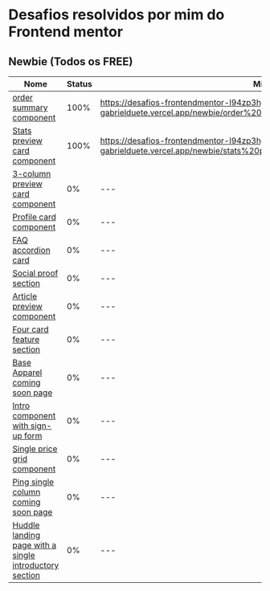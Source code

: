 # Desafios resolvidos por mim do Frontend mentor

## Newbie (Todos os FREE)

| Nome |  Status  | Minha Solução |
| ------------------- | ------------------- | ------------------- | 
|  [order summary component](https://www.frontendmentor.io/challenges/order-summary-component-QlPmajDUj)  |  100%  | https://desafios-frontendmentor-l94zp3hg2-gabrielduete.vercel.app/newbie/order%20summary%20component%20main/index.html |
|  [Stats preview card component](https://www.frontendmentor.io/challenges/stats-preview-card-component-8JqbgoU62) |  100%  | https://desafios-frontendmentor-l94zp3hg2-gabrielduete.vercel.app/newbie/stats%20preview%20card%20component%20main/index.html |
|  [3-column preview card component](https://www.frontendmentor.io/challenges/3column-preview-card-component-pH92eAR2)  |  0%  | ---  |
| [Profile card component](https://www.frontendmentor.io/challenges/profile-card-component-cfArpWshJ) |  0%  | --- |
|  [FAQ accordion card](https://www.frontendmentor.io/challenges/faq-accordion-card-XlyjD0Oam) |  0%  | --- |
|  [Social proof section](https://www.frontendmentor.io/challenges/social-proof-section-6e0qTv_bA) |  0%  | ---  |
|  [Article preview component](https://www.frontendmentor.io/challenges/article-preview-component-dYBN_pYFT)  |  0%  | --- |
|  [Four card feature section](https://www.frontendmentor.io/challenges/four-card-feature-section-weK1eFYK)  |  0%  | --- |
|  [Base Apparel coming soon page](https://www.frontendmentor.io/challenges/base-apparel-coming-soon-page-5d46b47f8db8a7063f9331a0)  |  0%  | ---  |
|  [Intro component with sign-up form](https://www.frontendmentor.io/challenges/intro-component-with-signup-form-5cf91bd49edda32581d28fd1)  |  0%  | --- |
|  [Single price grid component](https://www.frontendmentor.io/challenges/single-price-grid-component-5ce41129d0ff452fec5abbbc)  |  0%  | --- |
|  [Ping single column coming soon page](https://www.frontendmentor.io/challenges/ping-single-column-coming-soon-page-5cadd051fec04111f7b848da)  |  0%  | --- |
|  [Huddle landing page with a single introductory section](https://www.frontendmentor.io/challenges/huddle-landing-page-with-a-single-introductory-section-B_2Wvxgi0)  |  0%  | --- |
